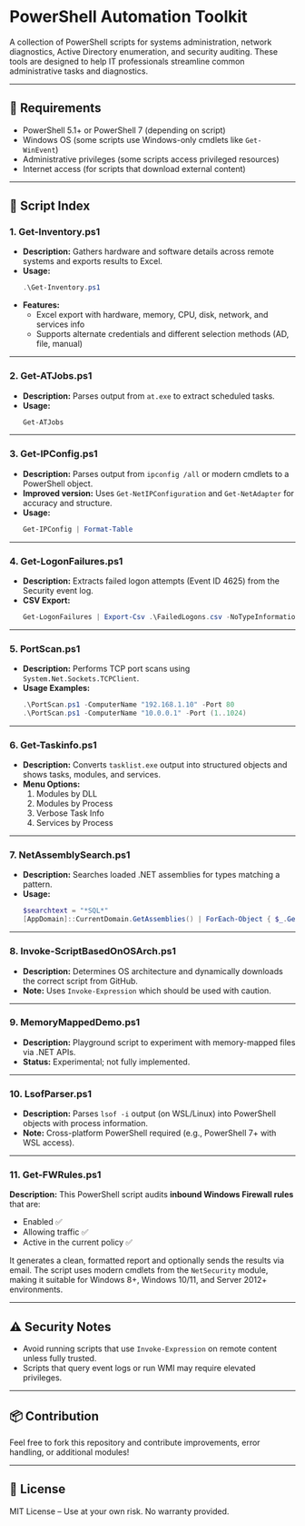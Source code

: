 # PowerShell Automation Toolkit

A collection of PowerShell scripts for systems administration, network diagnostics, Active Directory enumeration, and security auditing. These tools are designed to help IT professionals streamline common administrative tasks and diagnostics.

---

## 🔧 Requirements

- PowerShell 5.1+ or PowerShell 7 (depending on script)
- Windows OS (some scripts use Windows-only cmdlets like `Get-WinEvent`)
- Administrative privileges (some scripts access privileged resources)
- Internet access (for scripts that download external content)

---

## 📂 Script Index

### 1. **Get-Inventory.ps1**
- **Description:** Gathers hardware and software details across remote systems and exports results to Excel.
- **Usage:** 
  ```powershell
  .\Get-Inventory.ps1
  ```
- **Features:**
  - Excel export with hardware, memory, CPU, disk, network, and services info
  - Supports alternate credentials and different selection methods (AD, file, manual)

---

### 2. **Get-ATJobs.ps1**
- **Description:** Parses output from `at.exe` to extract scheduled tasks.
- **Usage:**
  ```powershell
  Get-ATJobs
  ```

---

### 3. **Get-IPConfig.ps1**
- **Description:** Parses output from `ipconfig /all` or modern cmdlets to a PowerShell object.
- **Improved version:** Uses `Get-NetIPConfiguration` and `Get-NetAdapter` for accuracy and structure.
- **Usage:**
  ```powershell
  Get-IPConfig | Format-Table
  ```

---

### 4. **Get-LogonFailures.ps1**
- **Description:** Extracts failed logon attempts (Event ID 4625) from the Security event log.
- **CSV Export:**
  ```powershell
  Get-LogonFailures | Export-Csv .\FailedLogons.csv -NoTypeInformation
  ```

---

### 5. **PortScan.ps1**
- **Description:** Performs TCP port scans using `System.Net.Sockets.TCPClient`.
- **Usage Examples:**
  ```powershell
  .\PortScan.ps1 -ComputerName "192.168.1.10" -Port 80
  .\PortScan.ps1 -ComputerName "10.0.0.1" -Port (1..1024)
  ```

---

### 6. **Get-Taskinfo.ps1**
- **Description:** Converts `tasklist.exe` output into structured objects and shows tasks, modules, and services.
- **Menu Options:**
  1. Modules by DLL
  2. Modules by Process
  3. Verbose Task Info
  4. Services by Process

---

### 7. **NetAssemblySearch.ps1**
- **Description:** Searches loaded .NET assemblies for types matching a pattern.
- **Usage:**
  ```powershell
  $searchtext = "*SQL*"
  [AppDomain]::CurrentDomain.GetAssemblies() | ForEach-Object { $_.GetExportedTypes() } | Where-Object { $_ -like $searchtext }
  ```

---

### 8. **Invoke-ScriptBasedOnOSArch.ps1**
- **Description:** Determines OS architecture and dynamically downloads the correct script from GitHub.
- **Note:** Uses `Invoke-Expression` which should be used with caution.

---

### 9. **MemoryMappedDemo.ps1**
- **Description:** Playground script to experiment with memory-mapped files via .NET APIs.
- **Status:** Experimental; not fully implemented.

---

### 10. **LsofParser.ps1**
- **Description:** Parses `lsof -i` output (on WSL/Linux) into PowerShell objects with process information.
- **Note:** Cross-platform PowerShell required (e.g., PowerShell 7+ with WSL access).

---
### 11. **Get-FWRules.ps1**
**Description:** This PowerShell script audits **inbound Windows Firewall rules** that are:

- Enabled ✅  
- Allowing traffic ✅  
- Active in the current policy ✅  

It generates a clean, formatted report and optionally sends the results via email. The script uses modern cmdlets from the `NetSecurity` module, making it suitable for Windows 8+, Windows 10/11, and Server 2012+ environments.

---
## ⚠️ Security Notes

- Avoid running scripts that use `Invoke-Expression` on remote content unless fully trusted.
- Scripts that query event logs or run WMI may require elevated privileges.

---

## 📦 Contribution

Feel free to fork this repository and contribute improvements, error handling, or additional modules!

---

## 📜 License

MIT License – Use at your own risk. No warranty provided.
